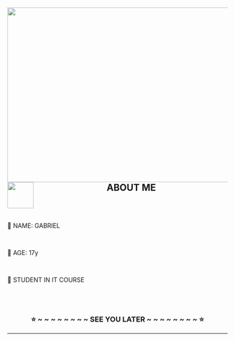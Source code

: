 <h1 align="center"⭐ ~ ~ ~ ~ ~ ~ ~ ~ ~ WELCOME ~ ~ ~ ~ ~ ~ ~ ~ ~ ⭐</h1>

<img align="left" src="https://media.giphy.com/media/KxbHmvL3MGcctzlfdX/giphy.gif" height="400" width="1000" > 

<img align="left" src="https://media.giphy.com/media/WmoKCIXiXQPPRLVQXE/giphy.gif" width="60"> <br><br>

<h2 align="center">ABOUT ME</h2>

<br>
<br>
<p align="left"> 📌 NAME: GABRIEL</p><br>
<p align="left"> 📌 AGE: 17y</p><br>
<p align="left"> 📌 STUDENT IN IT COURSE</p><br>
<br>


<h3 align="center">
 ⭐ ~ ~ ~ ~ ~ ~ ~ ~ SEE YOU LATER ~ ~ ~ ~ ~ ~ ~ ~ ⭐
</h3>

---
